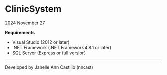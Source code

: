 # ClinicSystem
2024 November 27

**Requirements**

- Visual Studio (2012 or later)
- .NET Framework (.NET Framework 4.8.1 or later)
- SQL Server (Express or full version)

---
Developed by Janelle Ann Castillo (nncast)
